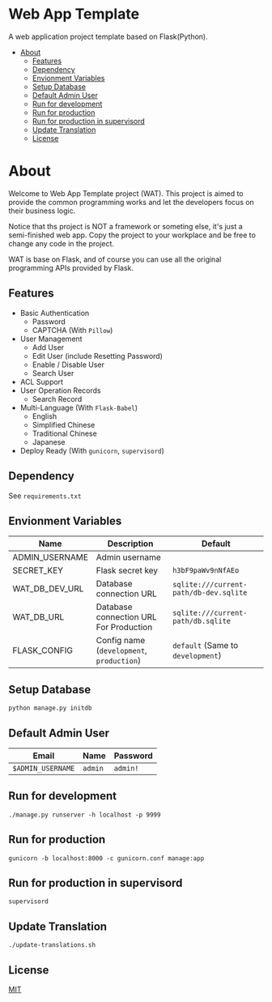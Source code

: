 # Web App Template

A web application project template based on Flask(Python).

<!-- MarkdownTOC -->

- [About](#about)
    - [Features](#features)
    - [Dependency](#dependency)
    - [Envionment Variables](#envionment-variables)
    - [Setup Database](#setup-database)
    - [Default Admin User](#default-admin-user)
    - [Run for development](#run-for-development)
    - [Run for production](#run-for-production)
    - [Run for production in supervisord](#run-for-production-in-supervisord)
    - [Update Translation](#update-translation)
    - [License](#license)

<!-- /MarkdownTOC -->

# About

Welcome to Web App Template project (WAT).
This project is aimed to provide the common programming works and let the developers focus on their business logic.

Notice that ths project is NOT a framework or someting else, it's just a semi-finished web app.
Copy the project to your workplace and be free to change any code in the project.

WAT is base on Flask, and of course you can use all the original programming APIs provided by Flask.

## Features

- Basic Authentication
    + Password
    + CAPTCHA (With `Pillow`)
- User Management
    + Add User
    + Edit User (include Resetting Password)
    + Enable / Disable User
    + Search User
- ACL Support
- User Operation Records
    + Search Record
- Multi-Language (With `Flask-Babel`)
    + English
    + Simplified Chinese
    + Traditional Chinese
    + Japanese
- Deploy Ready (With `gunicorn`, `supervisord`)

## Dependency

See `requirements.txt`

## Envionment Variables

|       Name     |                Description                |                Default                 |
|----------------|-------------------------------------------|----------------------------------------|
| ADMIN_USERNAME | Admin username                            |                                        |
| SECRET_KEY     | Flask secret key                          | `h3bF9paWv9nNfAEo`                     |
| WAT_DB_DEV_URL | Database connection URL                   | `sqlite:///current-path/db-dev.sqlite` |
| WAT_DB_URL     | Database connection URL For Production    | `sqlite:///current-path/db.sqlite`     |
| FLASK_CONFIG   | Config name (`development`, `production`) | `default` (Same to `development`)      |

## Setup Database

```shell
python manage.py initdb
```

## Default Admin User

|     Email         |   Name  | Password |
|-------------------|---------|----------|
| `$ADMIN_USERNAME` | `admin` | `admin!` |

## Run for development

```shell
./manage.py runserver -h localhost -p 9999
```

## Run for production

```shell
gunicorn -b localhost:8000 -c gunicorn.conf manage:app
```

## Run for production in supervisord

```shell
supervisord
```

## Update Translation

```shell
./update-translations.sh
```

## License
[MIT](LICENSE)